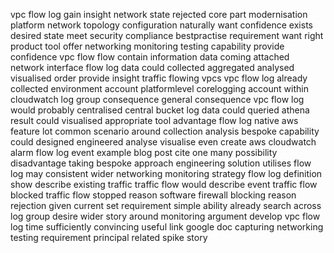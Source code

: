 vpc flow log gain insight network state rejected core part modernisation platform network topology configuration naturally want confidence exists desired state meet security compliance bestpractise requirement want right product tool offer networking monitoring testing capability provide confidence vpc flow flow contain information data coming attached network interface flow log data could collected aggregated analysed visualised order provide insight traffic flowing vpcs vpc flow log already collected environment account platformlevel corelogging account within cloudwatch log group consequence general consequence vpc flow log would probably centralised central bucket log data could queried athena result could visualised appropriate tool advantage flow log native aws feature lot common scenario around collection analysis bespoke capability could designed engineered analyse visualise even create aws cloudwatch alarm flow log event example blog post cite one many possibility disadvantage taking bespoke approach engineering solution utilises flow log may consistent wider networking monitoring strategy flow log definition show describe existing traffic traffic flow would describe event traffic flow blocked traffic flow stopped reason software firewall blocking reason rejection given current set requirement simple ability already search across log group desire wider story around monitoring argument develop vpc flow log time sufficiently convincing useful link google doc capturing networking testing requirement principal related spike story
